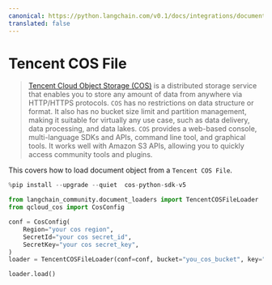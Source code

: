 ```yaml
---
canonical: https://python.langchain.com/v0.1/docs/integrations/document_loaders/tencent_cos_file
translated: false
---
```


# Tencent COS File

>[Tencent Cloud Object Storage (COS)](https://www.tencentcloud.com/products/cos) is a distributed
> storage service that enables you to store any amount of data from anywhere via HTTP/HTTPS protocols.
> `COS` has no restrictions on data structure or format. It also has no bucket size limit and
> partition management, making it suitable for virtually any use case, such as data delivery,
> data processing, and data lakes. `COS` provides a web-based console, multi-language SDKs and APIs,
> command line tool, and graphical tools. It works well with Amazon S3 APIs, allowing you to quickly
> access community tools and plugins.

This covers how to load document object from a `Tencent COS File`.

```python
%pip install --upgrade --quiet  cos-python-sdk-v5
```

```python
from langchain_community.document_loaders import TencentCOSFileLoader
from qcloud_cos import CosConfig
```

```python
conf = CosConfig(
    Region="your cos region",
    SecretId="your cos secret_id",
    SecretKey="your cos secret_key",
)
loader = TencentCOSFileLoader(conf=conf, bucket="you_cos_bucket", key="fake.docx")
```

```python
loader.load()
```